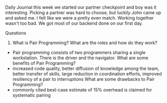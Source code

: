 Daily Journal
this week we started our partner checkpoint and boy was it interesting. Picking a partner was hard to choose, but luckily John came up and asked me. I felt like we were a pretty even match. Working together wasn't too bad. We got most of our backend done on our first day. 

Questions
1. What is Pair Programming? What are the roles and how do they work?
- Pair programming consists of two programmers sharing a single workstation. There is the driver and the navigator.
What are some benefits of Pair Programming?
- increased code quality, better diffusion of knowledge among the team, better transfer of skills, large reduction in coordination efforts, improved resiliency of a pair to interruptions
What are some drawbacks to Pair Programming?
- commonly cited best-case estimate of 15% overhead is claimed for systematic pairing